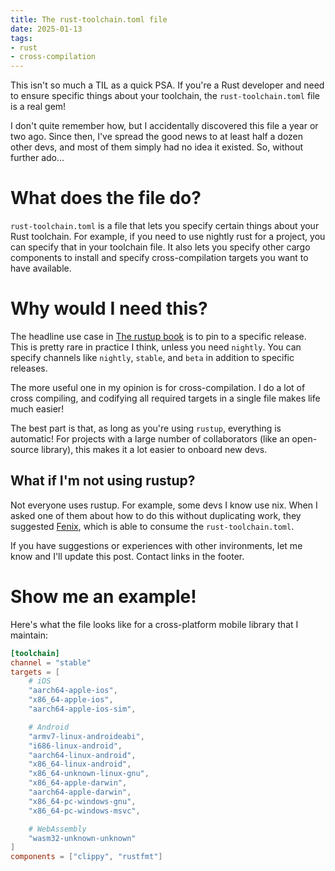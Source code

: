 ```yaml
---
title: The rust-toolchain.toml file
date: 2025-01-13
tags:
- rust
- cross-compilation
---
```


This isn't so much a TIL as a quick PSA.
If you're a Rust developer and need to ensure specific things about your toolchain,
the `rust-toolchain.toml` file is a real gem!

I don't quite remember how, but I accidentally discovered this file a year or two ago.
Since then, I've spread the good news to at least half a dozen other devs,
and most of them simply had no idea it existed.
So, without further ado...

# What does the file do?

`rust-toolchain.toml` is a file that lets you specify certain things about your Rust toolchain.
For example, if you need to use nightly rust for a project,
you can specify that in your toolchain file.
It also lets you specify other cargo components to install
and specify cross-compilation targets you want to have available.

# Why would I need this?

The headline use case in [The rustup book](https://rust-lang.github.io/rustup/overrides.html#the-toolchain-file)
is to pin to a specific release.
This is pretty rare in practice I think, unless you need `nightly`.
You can specify channels like `nightly`, `stable`, and `beta` in addition to specific releases.

The more useful one in my opinion is for cross-compilation.
I do a lot of cross compiling, and codifying all required targets in a single file makes life much easier!

The best part is that, as long as you're using `rustup`, everything is automatic!
For projects with a large number of collaborators (like an open-source library),
this makes it a lot easier to onboard new devs.

## What if I'm not using rustup?

Not everyone uses rustup.
For example, some devs I know use nix.
When I asked one of them about how to do this without duplicating work,
they suggested [Fenix](https://github.com/nix-community/fenix),
which is able to consume the `rust-toolchain.toml`.

If you have suggestions or experiences with other invironments,
let me know and I'll update this post.
Contact links in the footer.

# Show me an example!

Here's what the file looks like for a cross-platform mobile library that I maintain:

```toml
[toolchain]
channel = "stable"
targets = [
    # iOS
    "aarch64-apple-ios",
    "x86_64-apple-ios",
    "aarch64-apple-ios-sim",

    # Android
    "armv7-linux-androideabi",
    "i686-linux-android",
    "aarch64-linux-android",
    "x86_64-linux-android",
    "x86_64-unknown-linux-gnu",
    "x86_64-apple-darwin",
    "aarch64-apple-darwin",
    "x86_64-pc-windows-gnu",
    "x86_64-pc-windows-msvc",

    # WebAssembly
    "wasm32-unknown-unknown"
]
components = ["clippy", "rustfmt"]
```
